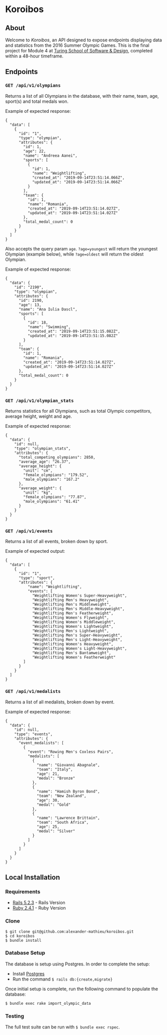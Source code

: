 # Koroibos

## About

Welcome to _Koroibos_, an API designed to expose endpoints displaying data and statistics from the 2016 Summer Olympic Games. This is the final project for Module 4 at [Turing School of Software & Design](https://turing.io/), completed within a 48-hour timeframe.

## Endpoints

### `GET /api/v1/olympians`

Returns a list of all Olympians in the database, with their name, team, age, sport(s) and total medals won.

Example of expected response:
```
{
  "data": [
    {
      "id": "1",
      "type": "olympian",
      "attributes": {
        "id": 1,
        "age": 22,
        "name": "Andreea Aanei",
        "sports": [
          {
            "id": 1,
            "name": "Weightlifting",
            "created_at": "2019-09-14T23:51:14.066Z",
            "updated_at": "2019-09-14T23:51:14.066Z"
          }
        ],
        "team": {
          "id": 1,
          "name": "Romania",
          "created_at": "2019-09-14T23:51:14.027Z",
          "updated_at": "2019-09-14T23:51:14.027Z"
        },
        "total_medal_count": 0
      }
    }
  ]
}
```

Also accepts the query param `age`. `?age=youngest` will return the youngest Olympian (example below), while `?age=oldest` will return the oldest Olympian.

Example of expected response:
```
{
  "data": {
    "id": "2190",
    "type": "olympian",
    "attributes": {
      "id": 2190,
      "age": 13,
      "name": "Ana Iulia Dascl",
      "sports": [
        {
          "id": 18,
          "name": "Swimming",
          "created_at": "2019-09-14T23:51:15.082Z",
          "updated_at": "2019-09-14T23:51:15.082Z"
        }
      ],
      "team": {
        "id": 1,
        "name": "Romania",
        "created_at": "2019-09-14T23:51:14.027Z",
        "updated_at": "2019-09-14T23:51:14.027Z"
      },
      "total_medal_count": 0
    }
  }
}
```

### `GET /api/v1/olympian_stats`

Returns statistics for all Olympians, such as total Olympic competitors, average height, weight and age.

Example of expected response:
```
{
  "data": {
    "id": null,
    "type": "olympian_stats",
    "attributes": {
      "total_competing_olympians": 2850,
      "average_age": "26.37",
      "average_height": {
        "unit": "cm",
        "female_olympians": "179.52",
        "male_olympians": "167.2"
      },
      "average_weight": {
        "unit": "kg",
        "female_olympians": "77.87",
        "male_olympians": "61.41"
      }
    }
  }
}
```

### `GET /api/v1/events`

Returns a list of all events, broken down by sport.

Example of expected output:
```
{
  "data": [
    {
      "id": "1",
      "type": "sport",
      "attributes": {
          "name": "Weightlifting",
          "events": [
            "Weightlifting Women's Super-Heavyweight",
            "Weightlifting Men's Heavyweight",
            "Weightlifting Men's Middleweight",
            "Weightlifting Men's Middle-Heavyweight",
            "Weightlifting Men's Featherweight",
            "Weightlifting Women's Flyweight",
            "Weightlifting Women's Middleweight",
            "Weightlifting Women's Lightweight",
            "Weightlifting Men's Lightweight",
            "Weightlifting Men's Super-Heavyweight",
            "Weightlifting Men's Light-Heavyweight",
            "Weightlifting Women's Heavyweight",
            "Weightlifting Women's Light-Heavyweight",
            "Weightlifting Men's Bantamweight",
            "Weightlifting Women's Featherweight"
        ]
      }
    }
  ]
}
```

### `GET /api/v1/medalists`

Returns a list of all medalists, broken down by event.

Example of expected response:
```
{
  "data": {
    "id": null,
    "type": "events",
    "attributes": {
      "event_medalists": [
        {
          "event": "Rowing Men's Coxless Pairs",
          "medalists": [
            {
              "name": "Giovanni Abagnale",
              "team": "Italy",
              "age": 21,
              "medal": "Bronze"
            },
            {
              "name": "Hamish Byron Bond",
              "team": "New Zealand",
              "age": 30,
              "medal": "Gold"
            },
            {
              "name": "Lawrence Brittain",
              "team": "South Africa",
              "age": 25,
              "medal": "Silver"
            }
          ]
        }
      ]
    }
  }
}
```

## Local Installation

### Requirements

* [Rails 5.2.3](https://rubyonrails.org/) - Rails Version
* [Ruby 2.4.1](https://www.ruby-lang.org/en/downloads/) - Ruby Version

### Clone

```
$ git clone git@github.com:alexander-mathieu/koroibos.git
$ cd koroibos
$ bundle install
```

### Database Setup

The database is setup using Postgres. In order to complete the setup:

* Install [Postgres](https://www.postgresql.org/download/)
* Run the command `$ rails db:{create,migrate}`

Once initial setup is complete, run the following command to populate the database:
```
$ bundle exec rake import_olympic_data
```

### Testing

The full test suite can be run with `$ bundle exec rspec`.
